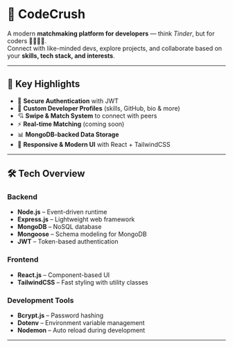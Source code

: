 # 🚀 CodeCrush  
A modern **matchmaking platform for developers** — think *Tinder*, but for coders 👨‍💻👩‍💻.  
Connect with like-minded devs, explore projects, and collaborate based on your **skills, tech stack, and interests**.  

---

## 🌟 Key Highlights  
- 🔑 **Secure Authentication** with JWT  
- 👤 **Custom Developer Profiles** (skills, GitHub, bio & more)  
- 💘 **Swipe & Match System** to connect with peers  
- ⚡ **Real-time Matching** (coming soon)  
- 📊 **MongoDB-backed Data Storage**  
- 📱 **Responsive & Modern UI** with React + TailwindCSS  

---

## 🛠 Tech Overview  

### Backend  
- **Node.js** – Event-driven runtime  
- **Express.js** – Lightweight web framework  
- **MongoDB** – NoSQL database  
- **Mongoose** – Schema modeling for MongoDB  
- **JWT** – Token-based authentication  

### Frontend  
- **React.js** – Component-based UI  
- **TailwindCSS** – Fast styling with utility classes  

### Development Tools  
- **Bcrypt.js** – Password hashing  
- **Dotenv** – Environment variable management  
- **Nodemon** – Auto reload during development  

---

